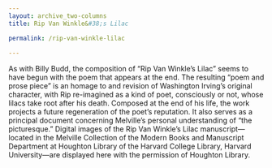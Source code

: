 ```yaml
---
layout: archive_two-columns
title: Rip Van Winkle&#38;s Lilac

permalink: /rip-van-winkle-lilac
 
---
```

 
As with Billy Budd, the composition of “Rip Van Winkle’s Lilac” seems to have begun with the poem that appears at the end. The resulting “poem and prose piece” is an homage to and revision of Washington Irving’s original character, with Rip re-imagined as a kind of poet, consciously or not, whose lilacs take root after his death. Composed at the end of his life, the work projects a future regeneration of the poet’s reputation. It also serves as a principal document concerning Melville’s personal understanding of “the picturesque.” Digital images of the Rip Van Winkle’s Lilac manuscript—located in the Melville Collection of the Modern Books and Manuscript Department at Houghton Library of the Harvard College Library, Harvard University—are displayed here with the permission of Houghton Library.
